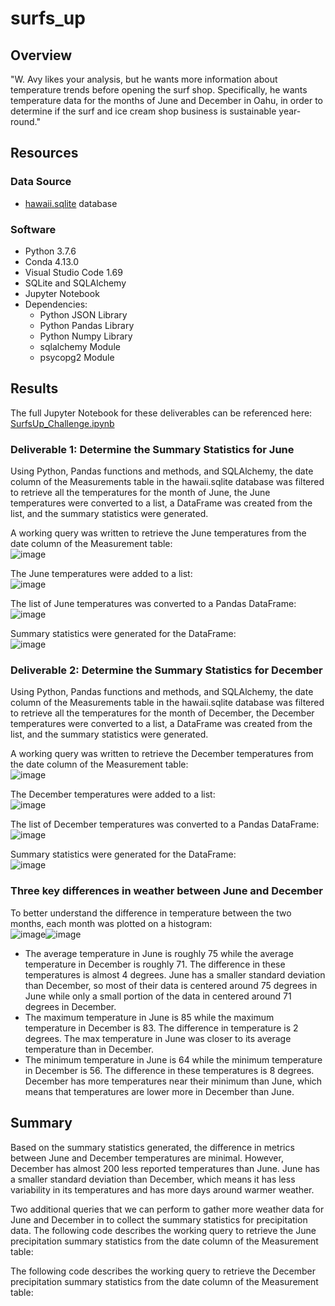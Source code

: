 # surfs_up

## Overview

"W. Avy likes your analysis, but he wants more information about temperature trends before opening the surf shop. Specifically, he wants temperature data for the months of June and December in Oahu, in order to determine if the surf and ice cream shop business is sustainable year-round."

## Resources
### Data Source 
- [hawaii.sqlite]() database

### Software
- Python 3.7.6
- Conda 4.13.0
- Visual Studio Code 1.69
- SQLite and SQLAlchemy
- Jupyter Notebook
- Dependencies:
  - Python JSON Library
  - Python Pandas Library
  - Python Numpy Library
  - sqlalchemy Module 
  - psycopg2 Module

## Results 
The full Jupyter Notebook for these deliverables can be referenced here: [SurfsUp_Challenge.ipynb]()

### Deliverable 1: Determine the Summary Statistics for June
Using Python, Pandas functions and methods, and SQLAlchemy, the date column of the Measurements table in the hawaii.sqlite database was filtered to retrieve all the temperatures for the month of June, the June temperatures were converted to a list, a DataFrame was created from the list, and the summary statistics were generated.

A working query was written to retrieve the June temperatures from the date column of the Measurement table:
<br /> ![image](https://user-images.githubusercontent.com/108038989/187010769-f6571ea5-9bb5-4612-b793-6e26986a47dc.png)

The June temperatures were added to a list: 
<br /> ![image](https://user-images.githubusercontent.com/108038989/187010778-9012fb8b-ace3-40c5-ad9c-3fecafe19bd7.png)

The list of June temperatures was converted to a Pandas DataFrame: 
<br /> ![image](https://user-images.githubusercontent.com/108038989/187010432-c486fd2d-2e54-44fa-b243-7d03987601cc.png)
 
Summary statistics were generated for the DataFrame: 
<br /> ![image](https://user-images.githubusercontent.com/108038989/187010464-4bfc3c80-48e9-4f36-87c9-dceaf343b928.png)

### Deliverable 2: Determine the Summary Statistics for December
Using Python, Pandas functions and methods, and SQLAlchemy, the date column of the Measurements table in the hawaii.sqlite database was filtered to retrieve all the temperatures for the month of December, the December temperatures were converted to a list, a DataFrame was created from the list, and the summary statistics were generated.

A working query was written to retrieve the December temperatures from the date column of the Measurement table: 
<br /> ![image](https://user-images.githubusercontent.com/108038989/187010929-d6956f7a-dfd3-4df6-96cf-cdcfb7902933.png)

The December temperatures were added to a list: 
<br /> ![image](https://user-images.githubusercontent.com/108038989/187010967-82d88eb4-7af8-4ff5-b6ca-09a8f0e36ad4.png)

The list of December temperatures was converted to a Pandas DataFrame: 
<br /> ![image](https://user-images.githubusercontent.com/108038989/187010980-db1c51cb-c412-40d8-aaeb-9cd4ece93e94.png)

Summary statistics were generated for the DataFrame:
<br /> ![image](https://user-images.githubusercontent.com/108038989/187010991-c38bae50-b2d3-48f8-95df-1706a34d7d34.png)

### Three key differences in weather between June and December
To better understand the difference in temperature between the two months, each month was plotted on a histogram:
<br /> ![image](https://user-images.githubusercontent.com/108038989/187011347-07cebeb5-4251-40d6-9c48-5c85e51e94e2.png)![image](https://user-images.githubusercontent.com/108038989/187011389-1351cb99-4a6e-4eca-93ff-51be04ed955f.png)

- The average temperature in June is roughly 75 while the average temperature in December is roughly 71. The difference in these temperatures is almost 4 degrees. June has a smaller standard deviation than December, so most of their data is centered around 75 degrees in June while only a small portion of the data in centered around 71 degrees in December. 
- The maximum temperature in June is 85 while the maximum temperature in December is 83. The difference in temperature is 2 degrees. The max temperature in June was closer to its average temperature than in December. 
- The minimum temperature in June is 64 while the minimum temperature in December is 56. The difference in these temperatures is 8 degrees. December has more temperatures near their minimum than June, which means that temperatures are lower more in December than June. 

## Summary
Based on the summary statistics generated, the difference in metrics between June and December temperatures are minimal. However, December has almost 200 less reported temperatures than June. June has a smaller standard deviation than December, which means it has less variability in its temperatures and has more days around warmer weather. 

Two additional queries that we can perform to gather more weather data for June and December in to collect the summary statistics for precipitation data. 
The following code describes the working query to retrieve the June precipitation summary statistics from the date column of the Measurement table:


The following code describes the working query to retrieve the December precipitation summary statistics from the date column of the Measurement table:





